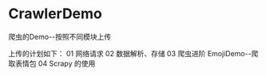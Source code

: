 # CrawlerDemo
爬虫的Demo--按照不同模块上传

上传的计划如下：
01 网络请求
02 数据解析、存储
03 爬虫进阶  EmojiDemo--爬取表情包
04 Scrapy 的使用
